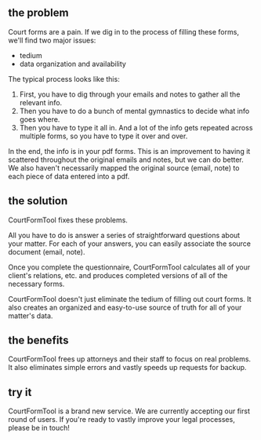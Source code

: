## the problem

Court forms are a pain. If we dig in to the process of filling these forms, we'll find two major issues:

-   tedium
-   data organization and availability

The typical process looks like this:

1. First, you have to dig through your emails and notes to gather all the relevant info.
1. Then you have to do a bunch of mental gymnastics to decide what info goes where.
1. Then you have to type it all in. And a lot of the info gets repeated across multiple forms, so you have to type it over and over.

In the end, the info is in your pdf forms. This is an improvement to having it scattered throughout the original emails and notes, but we can do better. We also haven't necessarily mapped the original source (email, note) to each piece of data entered into a pdf.

## the solution

CourtFormTool fixes these problems.

All you have to do is answer a series of straightforward questions about your matter. For each of your answers, you can easily associate the source document (email, note).

Once you complete the questionnaire, CourtFormTool calculates all of your client's relations, etc. and produces completed versions of all of the necessary forms.

CourtFormTool doesn't just eliminate the tedium of filling out court forms. It also creates an organized and easy-to-use source of truth for all of your matter's data.

## the benefits

CourtFormTool frees up attorneys and their staff to focus on real problems. It also eliminates simple errors and vastly speeds up requests for backup.

## try it

CourtFormTool is a brand new service. We are currently accepting our first round of users. If you're ready to vastly improve your legal processes, please be in touch!
